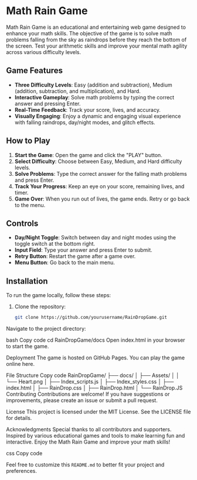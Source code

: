 # Math Rain Game

Math Rain Game is an educational and entertaining web game designed to enhance your math skills. The objective of the game is to solve math problems falling from the sky as raindrops before they reach the bottom of the screen. Test your arithmetic skills and improve your mental math agility across various difficulty levels.

## Game Features

- **Three Difficulty Levels**: Easy (addition and subtraction), Medium (addition, subtraction, and multiplication), and Hard.
- **Interactive Gameplay**: Solve math problems by typing the correct answer and pressing Enter.
- **Real-Time Feedback**: Track your score, lives, and accuracy.
- **Visually Engaging**: Enjoy a dynamic and engaging visual experience with falling raindrops, day/night modes, and glitch effects.

## How to Play

1. **Start the Game**: Open the game and click the "PLAY" button.
2. **Select Difficulty**: Choose between Easy, Medium, and Hard difficulty levels.
3. **Solve Problems**: Type the correct answer for the falling math problems and press Enter.
4. **Track Your Progress**: Keep an eye on your score, remaining lives, and timer.
5. **Game Over**: When you run out of lives, the game ends. Retry or go back to the menu.

## Controls

- **Day/Night Toggle**: Switch between day and night modes using the toggle switch at the bottom right.
- **Input Field**: Type your answer and press Enter to submit.
- **Retry Button**: Restart the game after a game over.
- **Menu Button**: Go back to the main menu.

## Installation

To run the game locally, follow these steps:

1. Clone the repository:
   ```bash
   git clone https://github.com/yourusername/RainDropGame.git

Navigate to the project directory:

bash
Copy code
cd RainDropGame/docs
Open index.html in your browser to start the game.

Deployment
The game is hosted on GitHub Pages. You can play the game online here.

File Structure
Copy code
RainDropGame/
├── docs/
│   ├── Assets/
│   │   └── Heart.png
│   ├── Index_scripts.js
│   ├── Index_styles.css
│   ├── index.html
│   ├── RainDrop.css
│   ├── RainDrop.html
│   └── RainDrop.JS
Contributing
Contributions are welcome! If you have suggestions or improvements, please create an issue or submit a pull request.

License
This project is licensed under the MIT License. See the LICENSE file for details.

Acknowledgments
Special thanks to all contributors and supporters.
Inspired by various educational games and tools to make learning fun and interactive.
Enjoy the Math Rain Game and improve your math skills!

css
Copy code

Feel free to customize this `README.md` to better fit your project and preferences.
